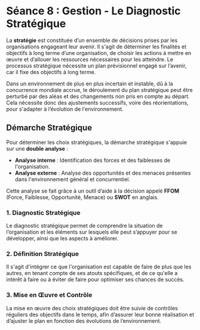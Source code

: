 # Séance 8 : Gestion - Le Diagnostic Stratégique

La **stratégie** est constituée d’un ensemble de décisions prises par les organisations engageant leur avenir. Il s'agit de déterminer les finalités et objectifs à long terme d’une organisation, de choisir les actions à mettre en œuvre et d’allouer les ressources nécessaires pour les atteindre. Le processus stratégique nécessite un plan prévisionnel engagé sur l’avenir, car il fixe des objectifs à long terme. 

Dans un environnement de plus en plus incertain et instable, dû à la concurrence mondiale accrue, le déroulement du plan stratégique peut être perturbé par des aléas et des changements non pris en compte au départ. Cela nécessite donc des ajustements successifs, voire des réorientations, pour s'adapter à l’évolution de l'environnement.

## Démarche Stratégique

Pour déterminer les choix stratégiques, la démarche stratégique s'appuie sur une **double analyse** :

- **Analyse interne** : Identification des forces et des faiblesses de l'organisation.
- **Analyse externe** : Analyse des opportunités et des menaces présentes dans l'environnement général et concurrentiel.

Cette analyse se fait grâce à un outil d’aide à la décision appelé **FFOM** (Force, Faiblesse, Opportunité, Menace) ou **SWOT** en anglais.

### 1. Diagnostic Stratégique

Le diagnostic stratégique permet de comprendre la situation de l’organisation et les éléments sur lesquels elle peut s’appuyer pour se développer, ainsi que les aspects à améliorer.

### 2. Définition Stratégique

Il s'agit d'intégrer ce que l'organisation est capable de faire de plus que les autres, en tenant compte de ses atouts spécifiques, et de ce qu'elle a intérêt à faire ou à éviter de faire pour optimiser ses chances de succès.

### 3. Mise en Œuvre et Contrôle

La mise en œuvre des choix stratégiques doit être suivie de contrôles réguliers des objectifs dans le temps, afin d’assurer leur bonne réalisation et d’ajuster le plan en fonction des évolutions de l’environnement.
